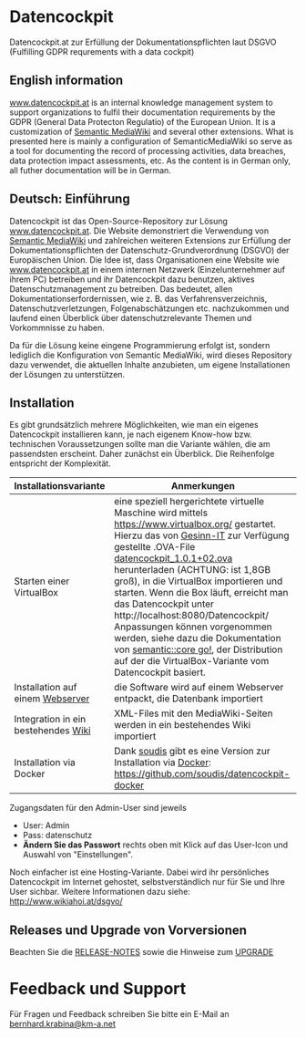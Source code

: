 # Datencockpit
Datencockpit.at zur Erfüllung der Dokumentationspflichten laut DSGVO (Fulfilling GDPR requrements with a data cockpit)

## English information
www.datencockpit.at is an internal knowledge management system to support organizations to fulfil their documentation requirements by the GDPR (General Data Protecton Regulatio) of the European Union. It is a customization of [Semantic MediaWiki](https://github.com/SemanticMediaWiki/SemanticMediaWiki) and several other extensions. What is presented here is mainly a configuration of SemanticMediaWiki so serve as a tool for documenting the record of processing activities, data breaches, data  protection impact assessments, etc. As the content is in German only, all futher documentation will be in German. 

## Deutsch: Einführung
Datencockpit ist das Open-Source-Repository zur Lösung www.datencockpit.at. Die Website demonstriert die Verwendung von [Semantic MediaWiki](https://github.com/SemanticMediaWiki/SemanticMediaWiki) und zahlreichen weiteren Extensions zur Erfüllung der Dokumentationspflichten der Datenschutz-Grundverordnung (DSGVO) der Europäischen Union. Die Idee ist, dass Organisationen eine Website wie www.datencockpit.at in einem internen Netzwerk (Einzelunternehmer auf ihrem PC) betreiben und ihr Datencockpit dazu benutzen, aktives Datenschutzmanagement zu betreiben. Das bedeutet, allen Dokumentationserfordernissen, wie z. B. das Verfahrensverzeichnis, Datenschutzverletzungen, Folgenabschätzungen etc. nachzukommen und laufend einen Überblick über datenschutzrelevante Themen und Vorkommnisse zu haben. 

Da für die Lösung keine eingene Programmierung erfolgt ist, sondern lediglich die Konfiguration von Semantic MediaWiki, wird dieses Repository dazu verwendet, die aktuellen Inhalte anzubieten, um eigene Installationen der Lösungen zu unterstützen.

## Installation
Es gibt grundsätzlich mehrere Möglichkeiten, wie man ein eigenes Datencockpit installieren kann, je nach eigenem Know-how bzw. technischen Voraussetzungen sollte man die Variante wählen, die am passendsten erscheint. Daher zunächst ein Überblick. Die Reihenfolge entspricht der Komplexität.

Installationsvariante | Anmerkungen
------------ | -------------
Starten einer VirtualBox | eine speziell hergerichtete virtuelle Maschine wird mittels https://www.virtualbox.org/ gestartet. Hierzu das von [Gesinn-IT](https://github.com/gesinn-it) zur Verfügung gestellte .OVA-File [datencockpit_1.0.1+02.ova](https://github.com/krabina/Datencockpit/releases/download/1.0/datencockpit_1.0.1+02.ova) herunterladen (ACHTUNG: ist 1,8GB groß), in die VirtualBox importieren und starten. Wenn die Box läuft, erreicht man das Datencockpit unter http://localhost:8080/Datencockpit/ Anpassungen können vorgenommen werden, siehe dazu die Dokumentation von [semantic::core go!](https://sourceforge.net/p/semantic-core-go/wiki/Home/), der Distribution auf der die VirtualBox-Variante vom Datencockpit basiert.
Installation auf einem [Webserver](https://github.com/krabina/Datencockpit/blob/master/webserver/INSTALLATION.md) | die Software wird auf einem Webserver entpackt, die Datenbank importiert
Integration in ein bestehendes [Wiki](https://github.com/krabina/Datencockpit/blob/master/wiki/INSTALLATION.md) | XML-Files mit den MediaWiki-Seiten werden in ein bestehendes Wiki importiert
Installation via Docker | Dank [soudis](https://github.com/soudis) gibt es eine Version zur Installation via [Docker](https://www.docker.com/): https://github.com/soudis/datencockpit-docker

Zugangsdaten für den Admin-User sind jeweils
* User: Admin
* Pass: datenschutz
* **Ändern Sie das Passwort** rechts oben mit Klick auf das User-Icon und Auswahl von "Einstellungen". 


Noch einfacher ist eine Hosting-Variante. Dabei wird ihr persönliches Datencockpit im Internet gehostet, selbstverständlich nur für Sie und Ihre User sichbar. Weitere Informationen dazu siehe: http://www.wikiahoi.at/dsgvo/

## Releases und Upgrade von Vorversionen
Beachten Sie die [RELEASE-NOTES](https://github.com/krabina/Datencockpit/blob/master/RELEASE-NOTES.md) sowie die Hinweise zum [UPGRADE](https://github.com/krabina/Datencockpit/blob/master/UPGRADE.md)

# Feedback und Support
Für Fragen und Feedback schreiben Sie bitte ein E-Mail an bernhard.krabina@km-a.net 
